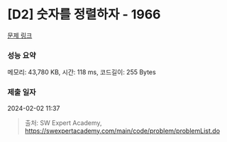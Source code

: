 # [D2] 숫자를 정렬하자 - 1966 

[문제 링크](https://swexpertacademy.com/main/code/problem/problemDetail.do?contestProbId=AV5PrmyKAWEDFAUq) 

### 성능 요약

메모리: 43,780 KB, 시간: 118 ms, 코드길이: 255 Bytes

### 제출 일자

2024-02-02 11:37



> 출처: SW Expert Academy, https://swexpertacademy.com/main/code/problem/problemList.do